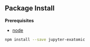 Package Install
---------------

**Prerequisites**
- [node](http://nodejs.org/)

```bash
npm install --save jupyter-exatomic
